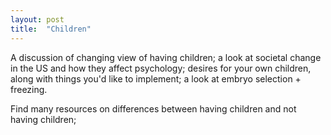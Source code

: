 ```yaml
---
layout: post
title:  "Children"
---
```


A discussion of changing view of having children; 
a look at societal change in the US and how they affect psychology; 
desires for your own children, along with things you'd like to implement; 
a look at embryo selection + freezing.

Find many resources on differences between having children and not having children; 
